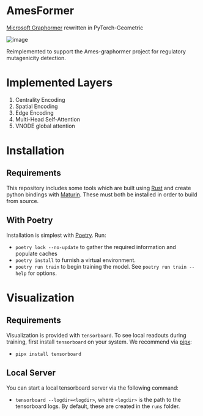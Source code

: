 # AmesFormer
[Microsoft Graphormer](https://github.com/microsoft/Graphormer) rewritten in PyTorch-Geometric

![image](https://github.com/leffff/graphormer-pyg/assets/57654885/34c1626e-aa71-4f2a-a12c-0d5900d32cbf)

Reimplemented to support the Ames-graphormer project for regulatory mutagenicity detection.

# Implemented Layers
1. Centrality Encoding
2. Spatial Encoding
3. Edge Encoding
4. Multi-Head Self-Attention
5. VNODE global attention

# Installation
## Requirements
This repository includes some tools which are built using [Rust](https://www.rust-lang.org/) and create python bindings with [Maturin](https://github.com/PyO3/maturin).  These must both be installed in order to build from source.

## With Poetry
Installation is simplest with [Poetry](https://python-poetry.org/docs/). Run:
- `poetry lock --no-update` to gather the required information and populate caches
- `poetry install` to furnish a virtual environment.
- `poetry run train` to begin training the model.  See `poetry run train --help` for options.

# Visualization
## Requirements
Visualization is provided with `tensorboard`.  To see local readouts during training, first install `tensorboard` on your system.  We recommend via [pipx](https://github.com/pypa/pipx):
- `pipx install tensorboard`

## Local Server
You can start a local tensorboard server via the following command:
- `tensorboard --logdir=<logdir>`, where `<logdir>` is the path to the tensorboard logs.  By default, these are created in the `runs` folder.